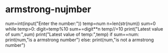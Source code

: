 # armstrong-nujmber
num=int(input("Enter the number:"))
temp=num
n=len(str(num))
sum=0
while temp>0:
    digit=temp%10
    sum+=digit**n
    temp//=10
print("Latest value of sum:",sum)
print("Latest value of temp:",temp)
if sum==num:
    print(num,"is a armstrong number")
else:
    print(num,"is not a armstrong number")

